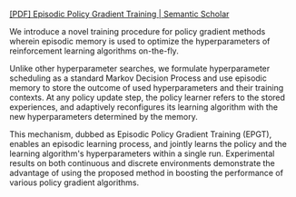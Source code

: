 [[PDF] Episodic Policy Gradient Training | Semantic Scholar](https://www.semanticscholar.org/paper/Episodic-Policy-Gradient-Training-Le-Abdolshah/4e6037db5ec29bb2bdbbaf3bbf7a8c595336bc83)

We introduce a novel training procedure for policy gradient methods wherein episodic memory is used to optimize the hyperparameters of reinforcement learning algorithms on-the-fly. 

Unlike other hyperparameter searches, we formulate hyperparameter scheduling as a standard Markov Decision Process and use episodic memory to store the outcome of used hyperparameters and their training contexts. At any policy update step, the policy learner refers to the stored experiences, and adaptively reconfigures its learning algorithm with the new hyperparameters determined by the memory. 

This mechanism, dubbed as Episodic Policy Gradient Training (EPGT), enables an episodic learning process, and jointly learns the policy and the learning algorithm's hyperparameters within a single run. Experimental results on both continuous and discrete environments demonstrate the advantage of using the proposed method in boosting the performance of various policy gradient algorithms.